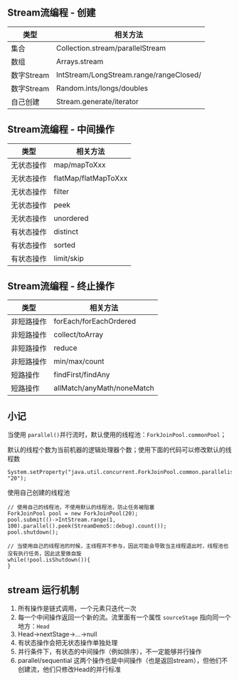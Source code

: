 ## Stream流编程 - 创建
类型 | 相关方法
--- | ---
集合 | Collection.stream/parallelStream
数组 | Arrays.stream
数字Stream | IntStream/LongStream.range/rangeClosed/
数字Stream | Random.ints/longs/doubles
自己创建 | Stream.generate/iterator 
  
  
## Stream流编程 - 中间操作
类型 | 相关方法
--- | ---
无状态操作 | map/mapToXxx
无状态操作 | flatMap/flatMapToXxx
无状态操作 | filter
无状态操作 | peek
无状态操作 | unordered
有状态操作 | distinct
有状态操作 | sorted
有状态操作 | limit/skip

## Stream流编程 - 终止操作
类型 | 相关方法
--- | ---
非短路操作 | forEach/forEachOrdered
非短路操作 | collect/toArray
非短路操作 | reduce
非短路操作 | min/max/count
短路操作 | findFirst/findAny
短路操作 | allMatch/anyMath/noneMatch

## 小记
当使用 `parallel()`并行流时，默认使用的线程池：`ForkJoinPool.commonPool`；

默认的线程个数为当前机器的逻辑处理器个数；使用下面的代码可以修改默认的线程数
```
System.setProperty("java.util.concurrent.ForkJoinPool.common.parallelism", "20");
```

使用自己创建的线程池
```
// 使用自己的线程池，不使用默认的线程池，防止任务被阻塞
ForkJoinPool pool = new ForkJoinPool(20);
pool.submit(()->IntStream.range(1, 100).parallel().peek(StreamDemo5::debug).count());
pool.shutdown();

// 当使用自己的线程池的时候，主线程并不参与，因此可能会导致当主线程退出时，线程池也没有执行任务，因此这里做自旋
while(!pool.isShutdown()){
}
```
## stream 运行机制
1. 所有操作是链式调用，一个元素只迭代一次
2. 每一个中间操作返回一个新的流。流里面有一个属性 `sourceStage` 指向同一个地方：`Head`
3. Head->nextStage->...->null 
4. 有状态操作会把无状态操作单独处理
5. 并行条件下，有状态的中间操作（例如排序），不一定能够并行操作
6. parallel/sequential 这两个操作也是中间操作（也是返回stream），但他们不创建流，他们只修改Head的并行标准 
